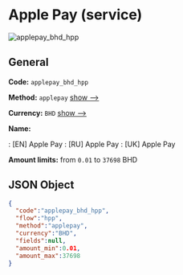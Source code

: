 
# Apple Pay (service) 
![applepay_bhd_hpp](https://static.openfintech.io/payment_methods/applepay_bhd_hpp/logo.svg?w=400&c=v0.59.26#w200)  

## General 
 
**Code:** `applepay_bhd_hpp` 
 
**Method:** `applepay` 
 [show -->](/payment-methods/applepay/) 
 
**Currency:** `BHD` [show -->](/currencies/BHD/) 
 
**Name:** 
 
:	[EN] Apple Pay 
:	[RU] Apple Pay 
:	[UK] Apple Pay 
 
**Amount limits:** from `0.01` to `37698` BHD 

## JSON Object 

```json
{
  "code":"applepay_bhd_hpp",
  "flow":"hpp",
  "method":"applepay",
  "currency":"BHD",
  "fields":null,
  "amount_min":0.01,
  "amount_max":37698
}
```  
